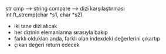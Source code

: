 str cmp --> string compare --> dizi karşılaştırması <br>
 int ft_strcmp(char *s1, char *s2)

- iki tane dizi alıcak 
- her dizinin elemanlarına sırasıyla bakıp
- farklı oldukları anda, farklı olan indexdeki değerlerini çıkartıp
- çıkan değeri return edecek
